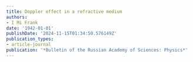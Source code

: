 ```yaml
---
title: Doppler effect in a refractive medium
authors:
- I Mi Frank
date: '1942-01-01'
publishDate: '2024-11-15T01:34:50.576149Z'
publication_types:
- article-journal
publication: '*Bulletin of the Russian Academy of Sciences: Physics*'
---
```

